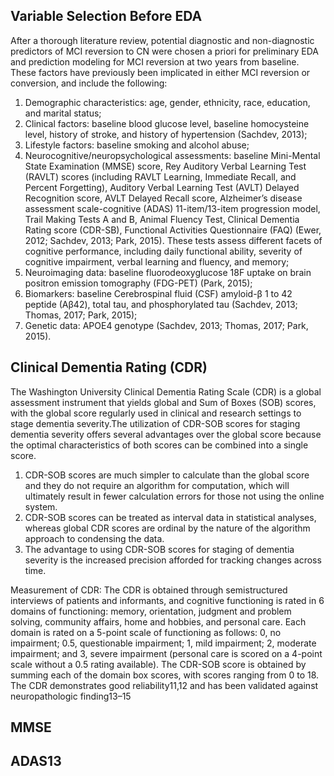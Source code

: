 ## Variable Selection Before EDA
After a thorough literature review, potential diagnostic and non-diagnostic predictors of MCI reversion to CN were chosen a priori for preliminary EDA and prediction modeling for MCI reversion at two years from baseline. These factors have previously been implicated in either MCI reversion or conversion, and include the following: 

1) Demographic characteristics: age, gender, ethnicity, race, education, and marital status;
2) Clinical factors: baseline blood glucose level, baseline homocysteine level, history of stroke, and history of hypertension (Sachdev, 2013);
3) Lifestyle factors: baseline smoking and alcohol abuse;
4) Neurocognitive/neuropsychological assessments: baseline Mini-Mental State Examination (MMSE) score, Rey Auditory Verbal Learning Test (RAVLT) scores (including RAVLT Learning, Immediate Recall, and Percent Forgetting), Auditory Verbal Learning Test (AVLT) Delayed Recognition score, AVLT Delayed Recall score, Alzheimer’s disease assessment scale-cognitive (ADAS) 11-item/13-item progression model, Trail Making Tests A and B, Animal Fluency Test, Clinical Dementia Rating score (CDR-SB), Functional Activities Questionnaire (FAQ) (Ewer, 2012; Sachdev, 2013; Park, 2015). These tests assess different facets of cognitive performance, including daily functional ability, severity of cognitive impairment, verbal learning and fluency, and memory; 
5) Neuroimaging data: baseline fluorodeoxyglucose 18F uptake on brain positron emission tomography (FDG-PET) (Park, 2015);
6) Biomarkers: baseline Cerebrospinal fluid (CSF) amyloid-β 1 to 42 peptide (Aβ42), total tau, and phosphorylated tau (Sachdev, 2013; Thomas, 2017; Park, 2015);
7) Genetic data: APOE4 genotype (Sachdev, 2013; Thomas, 2017; Park, 2015).

## Clinical Dementia Rating (CDR) 
The Washington University Clinical Dementia Rating Scale (CDR) is a global assessment instrument that yields global and Sum of Boxes (SOB) scores, with the global score regularly used in clinical and research settings to stage dementia severity.The utilization of CDR-SOB scores for staging dementia severity offers several advantages over the global score because the optimal characteristics of both scores can be combined into a single score. 
1) CDR-SOB scores are much simpler to calculate than the global score and they do not require an algorithm for computation, which will ultimately result in fewer calculation errors for those not using the online system.
2) CDR-SOB scores can be treated as interval data in statistical analyses, whereas global CDR scores are ordinal by the nature of the algorithm approach to condensing the data.
3) The advantage to using CDR-SOB scores for staging of dementia severity is the increased precision afforded for tracking changes across time.

Measurement of CDR:
The CDR is obtained through semistructured interviews of patients and informants, and cognitive functioning is rated in 6 domains of functioning: memory, orientation, judgment and problem solving, community affairs, home and hobbies, and personal care. Each domain is rated on a 5-point scale of functioning as follows: 0, no impairment; 0.5, questionable impairment; 1, mild impairment; 2, moderate impairment; and 3, severe impairment (personal care is scored on a 4-point scale without a 0.5 rating available). The CDR-SOB score is obtained by summing each of the domain box scores, with scores ranging from 0 to 18. The CDR demonstrates good reliability11,12 and has been validated against neuropathologic finding13–15

## MMSE 

## ADAS13
